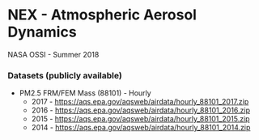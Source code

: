 # NEX - Atmospheric Aerosol Dynamics
NASA OSSI - Summer 2018
### Datasets (publicly available)
* PM2.5 FRM/FEM Mass (88101) - Hourly
	* 2017 - https://aqs.epa.gov/aqsweb/airdata/hourly_88101_2017.zip
	* 2016 - https://aqs.epa.gov/aqsweb/airdata/hourly_88101_2016.zip
	* 2015 - https://aqs.epa.gov/aqsweb/airdata/hourly_88101_2015.zip
	* 2014 - https://aqs.epa.gov/aqsweb/airdata/hourly_88101_2014.zip
